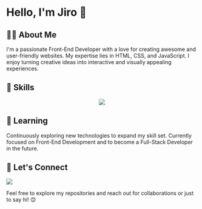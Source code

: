 # Hello, I'm Jiro 👋

## 👨‍💻 About Me

I'm a passionate Front-End Developer with a love for creating awesome and user-friendly websites. My expertise lies in HTML, CSS, and JavaScript. I enjoy turning creative ideas into interactive and visually appealing experiences.

## 🚀 Skills

<p align="center">
    <img src="https://skillicons.dev/icons?i=git,html,css,js" />
</p>

## 🌱 Learning

Continuously exploring new technologies to expand my skill set. Currently focused on Front-End Development and to become a Full-Stack Developer in the future.

## 🤝 Let's Connect

  <a href="(https://www.linkedin.com/in/jiro-delfino-1993991b0/)">
    <img src="https://skillicons.dev/icons?i=linkedin" />
  </a>
  
Feel free to explore my repositories and reach out for collaborations or just to say hi! 😊
